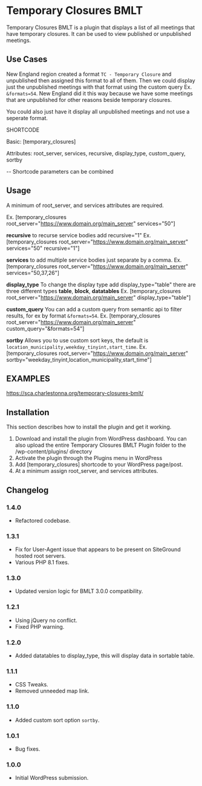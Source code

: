# Temporary Closures BMLT

Temporary Closures BMLT is a plugin that displays a list of all meetings that have temporary closures. It can be used
to view published or unpublished meetings.

## Use Cases

New England region created a format `TC - Temporary Closure` and unpublished then assigned this format to all of them.
Then we could display just the unpublished meetings with that format using the custom query Ex. `&formats=54`. New 
England did it this way because we have some meetings that are unpublished for other reasons beside temporary closures.

You could also just have it display all unpublished meetings and not use a seperate format.

SHORTCODE

Basic: [temporary_closures]

Attributes: root_server, services, recursive, display_type, custom_query, sortby

-- Shortcode parameters can be combined


## Usage

A minimum of root_server, and services attributes are required.

Ex. [temporary_closures root_server=&quot;https://www.domain.org/main_server&quot; services=&quot;50&quot;]

**recursive** to recurse service bodies add recursive=&quot;1&quot;
Ex. [temporary_closures root_server=&quot;https://www.domain.org/main_server&quot; services=&quot;50&quot; recursive=&quot;1&quot;]

**services** to add multiple service bodies just separate by a comma.
Ex. [temporary_closures root_server=&quot;https://www.domain.org/main_server&quot; services=&quot;50,37,26&quot;]

**display_type** To change the display type add display_type=&quot;table&quot; there are three different types **table**, **block**,  **datatables**
Ex. [temporary_closures root_server=&quot;https://www.domain.org/main_server&quot; display_type=&quot;table&quot;]

**custom_query** You can add a custom query from semantic api to filter results, for ex by format `&formats=54`.
Ex. [temporary_closures root_server=&quot;https://www.domain.org/main_server&quot; custom_query=&quot;&formats=54&quot;]

**sortby** Allows you to use custom sort keys, the default is `location_municipality,weekday_tinyint,start_time`.
Ex. [temporary_closures root_server=&quot;https://www.domain.org/main_server&quot; sortby=&quot;weekday_tinyint,location_municipality,start_time&quot;]


## EXAMPLES

<a href="https://sca.charlestonna.org/temporary-closures-bmlt/">https://sca.charlestonna.org/temporary-closures-bmlt/</a>


## Installation

This section describes how to install the plugin and get it working.

1. Download and install the plugin from WordPress dashboard. You can also upload the entire Temporary Closures BMLT Plugin folder to the /wp-content/plugins/ directory
2. Activate the plugin through the Plugins menu in WordPress
3. Add [temporary_closures] shortcode to your WordPress page/post.
4. At a minimum assign root_server, and services attributes.


## Changelog

### 1.4.0

* Refactored codebase.

### 1.3.1

* Fix for User-Agent issue that appears to be present on SiteGround hosted root servers.
* Various PHP 8.1 fixes.

### 1.3.0

* Updated version logic for BMLT 3.0.0 compatibility.

### 1.2.1

* Using jQuery no conflict.
* Fixed PHP warning.

### 1.2.0

* Added datatables to display_type, this will display data in sortable table.

### 1.1.1

* CSS Tweaks.
* Removed unneeded map link.

### 1.1.0

* Added custom sort option `sortby`.

### 1.0.1

* Bug fixes.

### 1.0.0

* Initial WordPress submission.
